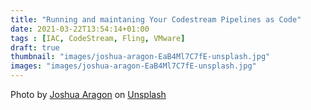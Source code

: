 ```yaml
---
title: "Running and maintaning Your Codestream Pipelines as Code"
date: 2021-03-22T13:54:14+01:00
tags : [IAC, CodeStream, Fling, VMware]
draft: true
thumbnail: "images/joshua-aragon-EaB4Ml7C7fE-unsplash.jpg"
images: "images/joshua-aragon-EaB4Ml7C7fE-unsplash.jpg"
---
```





Photo by <a href="https://unsplash.com/@goshua13?utm_source=unsplash&utm_medium=referral&utm_content=creditCopyText">Joshua Aragon</a> on <a href="/s/photos/code?utm_source=unsplash&utm_medium=referral&utm_content=creditCopyText">Unsplash</a>
  